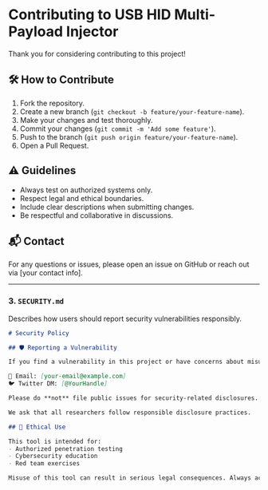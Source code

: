 # Contributing to USB HID Multi-Payload Injector

Thank you for considering contributing to this project!

## 🛠 How to Contribute

1. Fork the repository.
2. Create a new branch (`git checkout -b feature/your-feature-name`).
3. Make your changes and test thoroughly.
4. Commit your changes (`git commit -m 'Add some feature'`).
5. Push to the branch (`git push origin feature/your-feature-name`).
6. Open a Pull Request.

## ⚠️ Guidelines

- Always test on authorized systems only.
- Respect legal and ethical boundaries.
- Include clear descriptions when submitting changes.
- Be respectful and collaborative in discussions.

## 📬 Contact

For any questions or issues, please open an issue on GitHub or reach out via [your contact info].

---

### 3. **`SECURITY.md`**
Describes how users should report security vulnerabilities responsibly.

```markdown
# Security Policy

## 🛡 Reporting a Vulnerability

If you find a vulnerability in this project or have concerns about misuse:

📧 Email: [your-email@example.com]  
🐦 Twitter DM: [@YourHandle]

Please do **not** file public issues for security-related disclosures.

We ask that all researchers follow responsible disclosure practices.

## 📜 Ethical Use

This tool is intended for:
- Authorized penetration testing
- Cybersecurity education
- Red team exercises

Misuse of this tool can result in serious legal consequences. Always act ethically and within the law.
